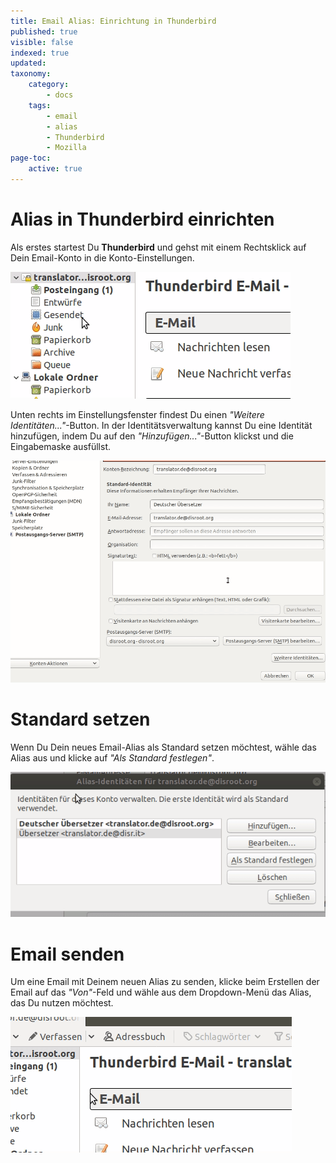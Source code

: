 ```yaml
---
title: Email Alias: Einrichtung in Thunderbird
published: true
visible: false
indexed: true
updated:
taxonomy:
    category:
        - docs
    tags:
        - email
        - alias
        - Thunderbird
        - Mozilla
page-toc:
    active: true
---
```


# Alias in Thunderbird einrichten

Als erstes startest Du **Thunderbird** und gehst mit einem Rechtsklick auf Dein Email-Konto in die Konto-Einstellungen.

![](de/thunderbird_alias_01.gif)

Unten rechts im Einstellungsfenster findest Du einen *"Weitere Identitäten..."*-Button. In der Identitätsverwaltung kannst Du eine Identität hinzufügen, indem Du auf den *"Hinzufügen..."*-Button klickst und die Eingabemaske ausfüllst.

![](de/thunderbird_alias_02.gif)

# Standard setzen
Wenn Du Dein neues Email-Alias als Standard setzen möchtest, wähle das Alias aus und klicke auf *"Als Standard festlegen"*.

![](de/thunderbird_alias_03.gif)

# Email senden
Um eine Email mit Deinem neuen Alias zu senden, klicke beim Erstellen der Email auf das *"Von"*-Feld und wähle aus dem Dropdown-Menü das Alias, das Du nutzen möchtest.

![](de/thunderbird_alias_04.gif)
